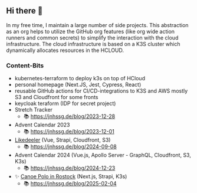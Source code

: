 ## Hi there 👋

In my free time, I maintain a large number of side projects. This abstraction as an org helps to utilize the GitHub org features (like org wide action runners and common secrets) to simplify the interaction with the cloud infrastructure. The cloud infrastructure is based on a K3S cluster which dynamically allocates resources in the HCLOUD.

### Content-Bits

- kubernetes-terraform to deploy k3s on top of HCloud
- personal homepage (Next.JS, Jest, Cypress, React)
- reusable GitHub actions for CI/CD-integrations to K3S and AWS mostly S3 and Cloudfront for some fronts
- keycloak teraform (IDP for secret project)
- Stretch Tracker
  - 📚 https://jnhssg.de/blog/2023-12-28
- Advent Calendar 2023
  - 📚 https://jnhssg.de/blog/2023-12-01
- [Likedeeler](https://jugger-rostock.de) (Vue, Strapi, Cloudfront, S3)
  - 📚 https://jnhssg.de/blog/2024-09-08
- Advent Calendar 2024 (Vue.js, Apollo Server - GraphQL, Cloudfront, S3, K3s)
  - 📚 https://jnhssg.de/blog/2024-12-23
- ✨ [Canoe Polo in Rostock](https://kanupolo-in-rostock.de) (Next.js, Strapi, K3s)
  - 📚 https://jnhssg.de/blog/2025-02-04

